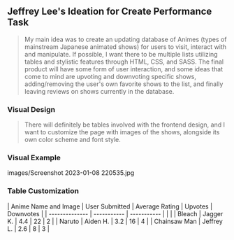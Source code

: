 ## Jeffrey Lee's Ideation for Create Performance Task
> My main idea was to create an updating database of Animes (types of mainstream Japanese animated shows) for users to visit, interact with and manipulate. If possible, I want there to be multiple lists utilizing tables and stylistic features through HTML, CSS, and SASS. The final product will have some form of user interaction, and some ideas that come to mind are upvoting and downvoting specific shows, adding/removing the user's own favorite shows to the list, and finally leaving reviews on shows currently in the database. 

### Visual Design
> There will definitely be tables involved with the frontend design, and I want to customize the page with images of the shows, alongside its own color scheme and font style.

### Visual Example
images/Screenshot 2023-01-08 220535.jpg

### Table Customization
| Anime Name and Image       | User Submitted     | Average Rating     | Upvotes | Downvotes |
| -------------- | ----------- | ----------- | | |
| Bleach | Jagger K. | 4.4 | 22 | 2 |
| Naruto | Aiden H. | 3.2 | 16 | 4 |
| Chainsaw Man | Jeffrey L. | 2.6 | 8 | 3 |

